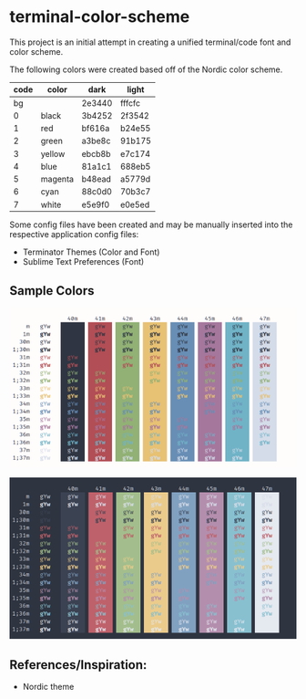 # terminal-color-scheme

This project is an initial attempt in creating a unified terminal/code font and color scheme. 

The following colors were created based off of the Nordic color scheme.

| code 	| color   	| dark   	| light  	|
|------	|---------	|--------	|--------	|
| bg   	|         	| 2e3440 	| fffcfc 	|
| 0    	| black   	| 3b4252 	| 2f3542 	|
| 1    	| red     	| bf616a 	| b24e55 	|
| 2    	| green   	| a3be8c 	| 91b175 	|
| 3    	| yellow  	| ebcb8b 	| e7c174 	|
| 4    	| blue    	| 81a1c1 	| 688eb5 	|
| 5    	| magenta 	| b48ead 	| a5779d 	|
| 6    	| cyan    	| 88c0d0 	| 70b3c7 	|
| 7    	| white   	| e5e9f0 	| e0e5ed 	|

Some config files have been created and may be manually inserted into the respective application config files:

- Terminator Themes (Color and Font)
- Sublime Text Preferences (Font)

## Sample Colors

![light-theme](docs/colortest-light.png)

![dark-theme](docs/colortest-dark.png)

## References/Inspiration:
- Nordic theme